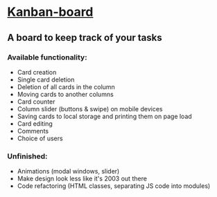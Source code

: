 # [Kanban-board](https://g5-freemen.github.io/Kanban-board/dist/)

## A board to keep track of your tasks

### Available functionality:
* Card creation
* Single card deletion
* Deletion of all cards in the column
* Moving cards to another columns
* Card counter
* Column slider (buttons & swipe) on mobile devices
* Saving cards to local storage and printing them on page load
* Card editing
* Comments
* Choice of users

### Unfinished: 
* Animations (modal windows, slider)
* Make design look less like it's 2003 out there 
* Code refactoring (HTML classes, separating JS code into modules)

